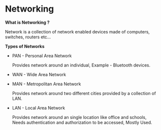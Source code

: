 # Networking

**What is Networking ?**

Network is a collection of network enabled devices made of computers, switches, routers etc...

**Types of Networks**

* PAN - Personal Area Network

  Provides network around an individual, Example - Bluetooth devices. 

* WAN - Wide Area Network

* MAN - Metropolitan Area Network

  Provides network around two different cities provided by a collection of LAN.

* LAN - Local Area Network

  Provides network around an single location like office and schools, Needs authentication and authorization to be accessed, Mostly Used.

